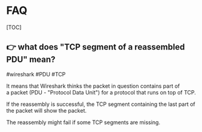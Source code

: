 # FAQ

[TOC]



## 👉 what does "TCP segment of a reassembled PDU" mean?
#wireshark #PDU #TCP

It means that Wireshark thinks the packet in question contains part of a packet (PDU - "Protocol Data Unit") for a protocol that runs on top of TCP.

If the reassembly is successful, the TCP segment containing the last part of the packet will show the packet.

The reassembly might fail if some TCP segments are missing.


[Wireshark-users: Re: 「Wireshark-users」 what does "TCP segment of a reassembled PDU" mean?]: https://www.wireshark.org/lists/wireshark-users/200805/msg00206.html

